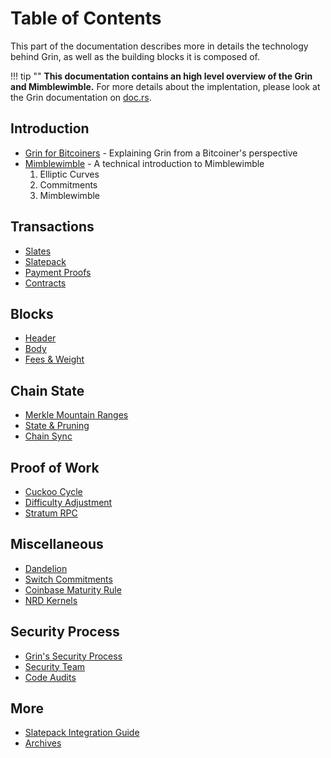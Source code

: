 # Table of Contents

This part of the documentation describes more in details the technology behind Grin, as well as the building blocks it is composed of.

!!! tip ""
    **This documentation contains an high level overview of the Grin and Mimblewimble.**
    For more details about the implentation, please look at the Grin documentation on [doc.rs](https://docs.rs/releases/search?query=grin).

## Introduction

- [Grin for Bitcoiners](introduction/grin-for-bitcoiners.md) - Explaining Grin from a Bitcoiner's perspective
- [Mimblewimble](introduction/mimblewimble/elliptic-curve-cryptography.md/mimblewimble.md) - A technical introduction to Mimblewimble </br>
    1. Elliptic Curves
    1. Commitments
    1. Mimblewimble

## Transactions

- [Slates](transactions/slates.md)
- [Slatepack](transactions/slatepack.md)
- [Payment Proofs](transactions/payment-proofs.md)
- [Contracts](transactions/contracts.md)

## Blocks

- [Header](blocks/block-header.md)
- [Body](blocks/blocks-body.md)
- [Fees & Weight](fees-mining.md)

## Chain State

- [Merkle Mountain Ranges](chain-state/merkle-mountain-range.md)
- [State & Pruning](chain-state/state-and-pruning.md)
- [Chain Sync](chain-state/chain-sync.md)


## Proof of Work

- [Cuckoo Cycle](proof-of-work/cuckoo-cycle.md)
- [Difficulty Adjustment](proof-of-work/daa.md)
- [Stratum RPC](proof-of-work/stratum-rpc.md)

## Miscellaneous

- [Dandelion](miscellaneous/dandelion.md)
- [Switch Commitments](miscellaneous/switch-commitments.md)
- [Coinbase Maturity Rule](miscellaneous/coinbase-maturity-rule.md)
- [NRD Kernels](miscellaneous/nrd-kernels.md)

## Security Process

- [Grin's Security Process](security-process/grin-security-process.md)
- [Security Team](security-process/security-team.md)
- [Code Audits](security-process/code-audits.md)

## More

- [Slatepack Integration Guide](slatepack-integration.md)
- [Archives](archives.md)
